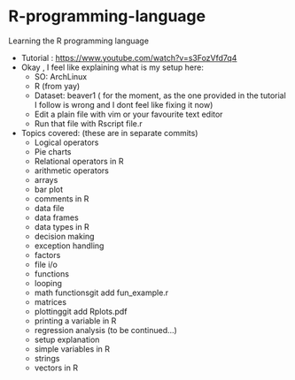 # R-programming-language
Learning the R programming language

+ Tutorial : https://www.youtube.com/watch?v=s3FozVfd7q4
+ Okay , I feel like explaining what is my setup here:
	+ SO: ArchLinux
	+ R (from yay)
	+ Dataset: beaver1 ( for the moment, as the one provided in the tutorial I follow is wrong and I dont feel like fixing it now)
	+ Edit a plain file with vim or your favourite text editor
	+ Run that file with Rscript file.r
+ Topics covered: (these are in separate commits)
	+ Logical operators
	+ Pie charts
	+ Relational operators in R
	+ arithmetic operators
	+ arrays
	+ bar plot
	+ comments in R
	+ data file
	+ data frames
	+ data types in R
	+ decision making
	+ exception handling
	+ factors
	+ file i/o
	+ functions
	+ looping
	+ math functionsgit add fun_example.r
	+ matrices
	+ plottinggit add Rplots.pdf
	+ printing a variable in R
	+ regression analysis (to be continued...)
	+ setup explanation
	+ simple variables in R
	+ strings
	+ vectors in R
